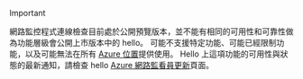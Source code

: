 > [!IMPORTANT]
> 網路監控程式連線檢查目前處於公開預覽版本，並不能有相同的可用性和可靠性做為功能層級會公開上市版本中的 hello。 可能不支援特定功能、可能已經限制功能，以及可能無法在所有 [Azure 位置](https://azure.microsoft.com/regions/)提供使用。 Hello 上這項功能的可用性與狀態的最新通知，請檢查 hello [Azure 網路監看員更新](https://azure.microsoft.com/updates/?product=network-watcher)頁面。 
